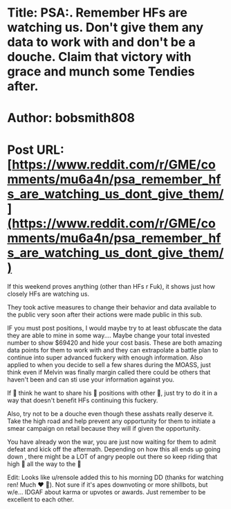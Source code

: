 # Title: PSA:. Remember HFs are watching us. Don't give them any data to work with and don't be a douche. Claim that victory with grace and munch some Tendies after.
# Author: bobsmith808
# Post URL: [https://www.reddit.com/r/GME/comments/mu6a4n/psa_remember_hfs_are_watching_us_dont_give_them/](https://www.reddit.com/r/GME/comments/mu6a4n/psa_remember_hfs_are_watching_us_dont_give_them/)


If this weekend proves anything (other than HFs r Fuk), it shows just how closely HFs are watching us.

They took active measures to change their behavior and data available to the public very soon after their actions were made public in this sub.

IF you must post positions, I would maybe try to at least obfuscate the data they are able to mine in some way.... Maybe change your total invested number to  show $69420 and hide your cost basis.  These are both amazing data points for them to work with and they can extrapolate a battle plan to continue into super advanced fuckery with enough information.  Also applied to when you decide to sell a few shares during the MOASS, just think even if Melvin was finally margin called there could be others that haven't been and can sti use your information against you.

If 🦍 think he want to share his 🍌 positions with other 🦍, just try to do it in a way that doesn't benefit HFs continuing this fuckery.

Also, try not to be a douche even though these asshats really deserve it.  Take the high road and help prevent any opportunity for them to initiate a smear campaign on retail because they will if given the opportunity.  

You have already won the war, you are just now waiting for them to admit defeat and kick off the aftermath.  Depending on how this all ends up going down , there might be a LOT of angry people out there so keep riding that high 🐴 all the way to the 🌚

Edit: Looks like u/rensole added this to his morning DD (thanks for watching ren! Much ❤️ 🦍).  Not sure if it's apes downvoting or more shillbots, but w/e... IDGAF about karma or upvotes or awards.  Just remember to be excellent to each other.